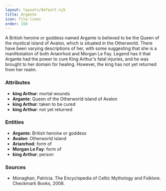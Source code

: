 ```yaml
---
layout: layouts/default.njk
title: Argante
icon: file-lines
order: 150
---
```

A British heroine or goddess named Argante is believed to be the Queen of the mystical island of Avalon, which is situated in the Otherworld. There have been varying descriptions of her, with some suggesting that she is a manifestation of both Arianrhod and Morgan Le Fay. Legend has it that Argante had the power to cure King Arthur's fatal injuries, and he was brought to her domain for healing. However, the king has not yet returned from her realm.

### Attributes

- **king Arthur**: mortal wounds
- **Argante**: Queen of the Otherworld island of Avalon
- **king Arthur**: taken to be cured
- **king Arthur**: not yet returned

### Entities

- **Argante**: British heroine or goddess
- **Avalon**: Otherworld island
- **Arianrhod**: form of
- **Morgan Le Fay**: form of
- **king Arthur**: person

### Sources

- Monaghan, Patricia. The Encyclopedia of Celtic Mythology and Folklore. Checkmark Books, 2008.


